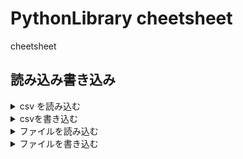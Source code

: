 # PythonLibrary cheetsheet

cheetsheet



## 読み込み書き込み

<details><summary> csv を読み込む </summary>

```
import re 
import csv

with open(csvfile,encoding="UTF-8") as f:
    for line in csv.reader(fr):
        x = list(line)
```

</details>



<details><summary> csvを書き込む </summary>

```
with open(csvfile, 'w') as f:
    writer = csv.writer(f)
    writer.writerow(["year", "80s","90s","00s","10s"])
```

</details>


<details><summary> ファイルを読み込む </summary>

```
with open(file,encoding="UTF-8") as f:
    for line in f:
        x = re.split('[,\n()]',line)
```

</details>


<details><summary> ファイルを書き込む </summary>

```
with open(file, 'w') as f:
    f.write("\n")
```

</details>
